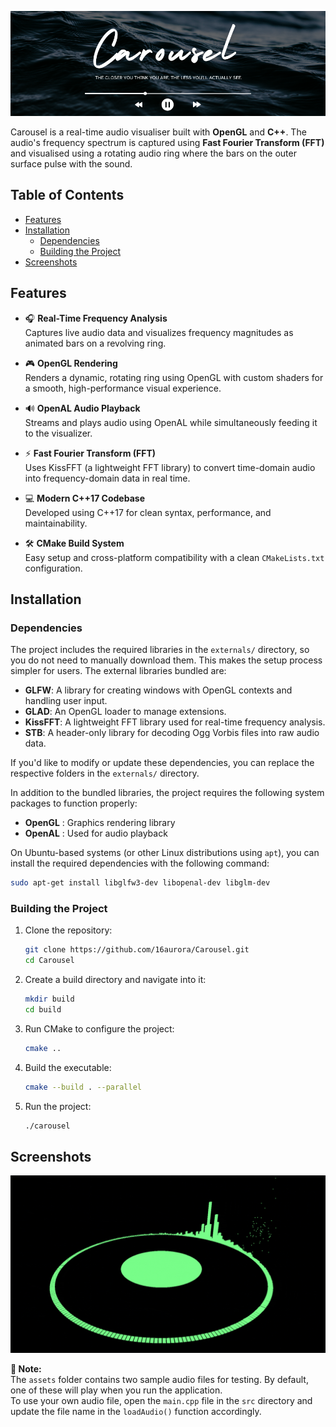 ![Project Logo](./images/Carousel.png "carousel")

Carousel is a real-time audio visualiser built with **OpenGL** and **C++**. The audio's frequency spectrum is captured using **Fast Fourier Transform (FFT)** and visualised using a rotating audio ring where the bars on the outer surface pulse with the sound.

## Table of Contents

- [Features](#features)
- [Installation](#installation)
    - [Dependencies](#dependencies)
    - [Building the Project](#building-the-project)
- [Screenshots](#screenshots)

## Features

- 🎧 **Real-Time Frequency Analysis**  
  Captures live audio data and visualizes frequency magnitudes as animated bars on a revolving ring.

- 🎮 **OpenGL Rendering**  
  Renders a dynamic, rotating ring using OpenGL with custom shaders for a smooth, high-performance visual experience.

- 🔊 **OpenAL Audio Playback**  
  Streams and plays audio using OpenAL while simultaneously feeding it to the visualizer.

- ⚡ **Fast Fourier Transform (FFT)**  
  Uses KissFFT (a lightweight FFT library) to convert time-domain audio into frequency-domain data in real time.

- 💻 **Modern C++17 Codebase**  
  Developed using C++17 for clean syntax, performance, and maintainability.

- 🛠️ **CMake Build System**  
  Easy setup and cross-platform compatibility with a clean `CMakeLists.txt` configuration.



## Installation

### Dependencies
The project includes the required libraries in the `externals/` directory, so you do not need to manually download them. This makes the setup process simpler for users. The external libraries bundled are:

- **GLFW**: A library for creating windows with OpenGL contexts and handling user input.
- **GLAD**: An OpenGL loader to manage extensions.
- **KissFFT**: A lightweight FFT library used for real-time frequency analysis.
- **STB**: A header-only library for decoding Ogg Vorbis files into raw audio data.

If you'd like to modify or update these dependencies, you can replace the respective folders in the `externals/` directory.

In addition to the bundled libraries, the project requires the following system packages to function properly:
- **OpenGL** : Graphics rendering library
- **OpenAL** : Used for audio playback

On Ubuntu-based systems (or other Linux distributions using `apt`), you can install the required dependencies with the following command:

```bash
sudo apt-get install libglfw3-dev libopenal-dev libglm-dev
```

### Building the Project

1. Clone the repository:

    ```bash
    git clone https://github.com/16aurora/Carousel.git
    cd Carousel
    ```

2. Create a build directory and navigate into it:

    ```bash
    mkdir build
    cd build
    ```    

3. Run CMake to configure the project:

    ```bash
    cmake ..
    ```

4. Build the executable:

    ```bash
    cmake --build . --parallel
    ```    

5. Run the project:

    ```bash
    ./carousel
    ```    


## Screenshots

![Screenshots](./images/carousel_scene.gif "screenshots")


 **📌 Note:**  
 The `assets` folder contains two sample audio files for testing. By default, one of these will play when you run the application.  
 To use your own audio file, open the `main.cpp` file in the `src` directory and update the file name in the `loadAudio()` function accordingly.
